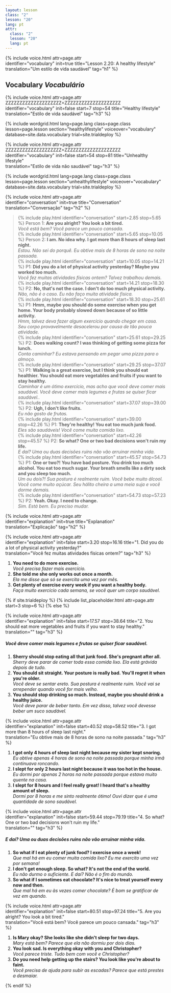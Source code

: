 ```yaml
---
layout: lesson
class: "2"
lesson: "20"
lang: pt
attr:
  class: "2"
  lesson: "20"
  lang: pt
---
```



{%  include voice.html attr=page.attr  
	identifier="vocabulary"  init=true
	title="Lesson 2.20: A healthy lifestyle"        
	translation="Um estilo de vida saudável"
    tag="h1" %}


## Vocabulary   *Vocabulário*

{%  include voice.html attr=page.attr    ZZZZZZZZZZZZZZZZZZZZ=ZZZZZZZZZZZZZZZZZZZZ
	identifier="vocabulary"  init=false start=7 stop=54
	title="Healthy lifestyle"        
	translation="Estilo de vida saudável"
    tag="h3" %}

{% include wordgrid.html lang=page.lang
		class=page.class 
		lesson=page.lesson 
		section="healthylifestyle"
		voiceover="vocabulary"
		database=site.data.vocabulary 
		trial=site.trialdeploy %}
		
{%  include voice.html attr=page.attr    ZZZZZZZZZZZZZZZZZZZZ=ZZZZZZZZZZZZZZZZZZZZ
	identifier="vocabulary"  init=false start=54 stop=81
	title="Unhealthy lifestyle"        
	translation="Estilo de vida não saudável"
    tag="h3" %}

{% include wordgrid.html lang=page.lang
		class=page.class 
		lesson=page.lesson 
		section="unhealthylifestyle"
		voiceover="vocabulary"
		database=site.data.vocabulary 
		trial=site.trialdeploy %}

{%  include voice.html attr=page.attr  
	identifier="conversation"  init=true
	title="Conversation"        
	translation="Conversação"
    tag="h2" %}

> {% include play.html identifier="conversation" start=2.85 stop=5.65 %} Person 1: **Are you alright? You look a bit tired.**  
*Você está bem? Você parece um pouco cansada.*     
> {% include play.html identifier="conversation" start=5.65 stop=10.05 %} Person 2: **I am. No idea why. I got more than 8 hours of sleep last night.**  
*Estou. Não sei do porquê. Eu obtive mais de 8 horas de sono na noite passada.*        
> {% include play.html identifier="conversation" start=10.05 stop=14.21 %} P1: **Did you do a lot of physical activity yesterday? Maybe you worked too much.**  
*Você fez muitas atividades físicas ontem? Talvez trabalhou demais.*       
> {% include play.html identifier="conversation" start=14.21 stop=18.30 %} P2: **No, that's not the case. I don't do too much physical activity.**  
*Não, não é o caso. Eu não faço muita atividade física.*       
> {% include play.html identifier="conversation" start=18.30 stop=25.61 %} P1: **Hmm, maybe you should do some exercise when you get home. Your body probably slowed down because of so little activity.**  
*Hmm, talvez deva fazer algum exercício quando chegar em casa. Seu corpo provavelmente desacelerou por causa de tão pouca atividade.*       
> {% include play.html identifier="conversation" start=25.61 stop=29.25 %} P2: **Does walking count? I was thinking of getting some pizza for lunch.**  
*Conta caminhar? Eu estava pensando em pegar uma pizza para o almoço.*        
> {% include play.html identifier="conversation" start=29.25 stop=37.07 %} P1: **Walking is a great exercise, but I think you should eat healthier. You should eat more vegetables and fruits if you want to stay healthy.**  
*Caminhar é um ótimo exercício, mas acho que você deve comer mais saudável. Você deve comer mais legumes e frutas se quiser ficar saudável..*       
> {% include play.html identifier="conversation" start=37.07 stop=39.00 %} P2: **Ugh, I don't like fruits.**  
*Eu não gosto de frutas.*      
> {% include play.html identifier="conversation" start=39.00 stop=42.26 %} P1: **They're healthy! You eat too much junk food.**  
*Eles são saudáveis! Você come muita comida lixo.*       
> {% include play.html identifier="conversation" start=42.26 stop=45.57 %} P2: **So what? One or two bad decisions won't ruin my life.**  
*E daí? Uma ou duas decisões ruins não vão arruinar minha vida.*       
> {% include play.html identifier="conversation" start=45.57 stop=54.73 %} P1: **One or two?! You have bad posture. You drink too much alcohol. You eat too much sugar. Your breath smells like a dirty sock and you sleep too much.**   
*Um ou dois?! Sua postura é realmente ruim. Você bebe muito álcool. Você come muito açúcar. Seu hálito cheira a uma meia suja e você dorme demais.*       
> {% include play.html identifier="conversation" start=54.73 stop=57.23 %} P2: **Yeah. Okay. I need to change.**  
*Sim. Está bem. Eu preciso mudar.*    

{%  include voice.html attr=page.attr  
	identifier="explanation"  init=true
	title="Explanation"        
	translation="Explicação"
    tag="h2" %}

{%  include voice.html attr=page.attr  
	identifier="explanation"  init=false start=3.20 stop=16.16
	title="1. Did you do a lot of physical activity yesterday?"        
	translation="Você fez muitas atividades físicas ontem?"
    tag="h3" %}

1. **You need to do more exercise.**   
*Você precisa fazer mais exercício.*   
2. **She told me she only works out once a month.**   
*Ela me disse que só se exercita uma vez por mês.*   
3. **Get plenty of exercise every week if you want a healthy body.**   
*Faça muito exercício cada semana, se você quer um corpo saudável.*   

{% if site.trialdeploy %}
  {% include list_placeholder.html  attr=page.attr     start=3 stop=6 %}
  {% else %}

{%  include voice.html attr=page.attr  
	identifier="explanation"  init=false start=17.57 stop=38.64
	title="2. You should eat more vegetables and fruits if you want to stay healthy."        
	translation=""
    tag="h3" %}
	
##### *Você deve comer mais legumes e frutas se quiser ficar saudável.*
1. **Sherry should stop eating all that junk food. She's pregnant after all.**   
*Sherry deve parar de comer toda essa comida lixo. Ela está grávida depois de tudo.*    
2. **You should sit straight. Your posture is really bad. You'll regret it when you're older.**   
*Você deve se sentar ereto. Sua postura é realmente ruim. Você vai se arrepender quando você for mais velho.*      
3. **You should stop drinking so much. Instead, maybe you should drink a healthy juice.**   
*Você deve parar de beber tanto. Em vez disso, talvez você devesse beber um suco saudável.*   

{%  include voice.html attr=page.attr  
	identifier="explanation"  init=false start=40.52 stop=58.52
	title="3. I got more than 8 hours of sleep last night."        
	translation="Eu obtive mais de 8 horas de sono na noite passada."
    tag="h3" %}

1. **I got only 4 hours of sleep last night because my sister kept snoring.**   
*Eu obtive apenas 4 horas de sono na noite passada porque minha irmã continuava roncando.*    
2. **I slept for only 2 hours last night because it was too hot in the house.**   
*Eu dormi por apenas 2 horas na noite passada porque estava muito quente na casa.*    
3. **I slept for 8 hours and I feel really great! I heard that's a healthy amount of sleep.**   
*Dormi por 8 horas e me sinto realmente ótimo! Ouvi dizer que é uma quantidade de sono saudável.*   

{%  include voice.html attr=page.attr  
	identifier="explanation"  init=false start=59.44 stop=79.19
	title="4. So what? One or two bad decisions won't ruin my life."        
	translation=""
    tag="h3" %}
##### *E daí? Uma ou duas decisões ruins não vão arruinar minha vida.*
1. **So what if I eat plenty of junk food? I exercise once a week!**   
*Que mal há em eu comer muita comida lixo? Eu me exercito uma vez por semana!*   
2. **I don't get enough sleep. So what? It's not the end of the world.**   
*Eu não durmo o suficiente. E daí? Não é o fim do mundo.*    
3. **So what if I sometimes eat chocolate? It's nice to treat yourself every now and then.**   
*Que mal há em eu às vezes comer chocolate? É bom se gratificar de vez em quando.*    

{%  include voice.html attr=page.attr  
	identifier="explanation"  init=false start=80.51 stop=97.24
	title="5. Are you alright? You look a bit tired."        
	translation="Você está bem? Você parece um pouco cansada."
    tag="h3" %}

1. **Is Mary okay? She looks like she didn't sleep for two days.**   
*Mary está bem? Parece que ela não dormiu por dois dias.*    
2. **You look sad. Is everything okay with you and Christopher?**   
*Você parece triste. Tudo bem com você e Christopher?*    
3. **Do you need help getting up the stairs? You look like you're about to faint.**   
*Você precisa de ajuda para subir as escadas? Parece que está prestes a desmaiar.*    


{% endif %}